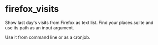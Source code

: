 # firefox_visits

Show last day's visits from Firefox as text list.
Find your places.sqlite and use its path as an input argument.

Use it from command line or as a cronjob.
